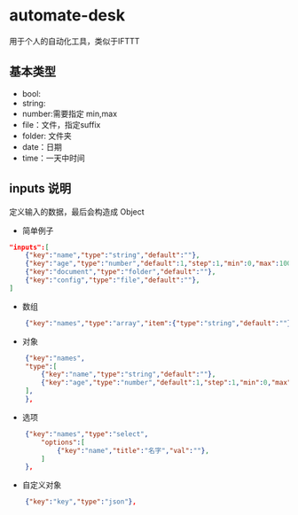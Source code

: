 
# automate-desk
用于个人的自动化工具，类似于IFTTT

## 基本类型
+ bool:
+ string:
+ number:需要指定 min,max
+ file：文件，指定suffix
+ folder: 文件夹
+ date：日期
+ time：一天中时间

## inputs 说明

定义输入的数据，最后会构造成 Object

+ 简单例子
```json
"inputs":[
    {"key":"name","type":"string","default":""},
    {"key":"age","type":"number","default":1,"step":1,"min":0,"max":100},
    {"key":"document","type":"folder","default":""},
    {"key":"config","type":"file","default":""},
]
```
+ 数组
```json
    {"key":"names","type":"array","item":{"type":"string","default":""}},
```
+ 对象
```json
    {"key":"names",
    "type":[
        {"key":"name","type":"string","default":""},
        {"key":"age","type":"number","default":1,"step":1,"min":0,"max":100},
    ],
    },
```
+ 选项
```json
    {"key":"names","type":"select",
        "options":[
            {"key":"name","title":"名字","val":""},
        ]
    },
```
+ 自定义对象
```json
    {"key":"key","type":"json"},
```
